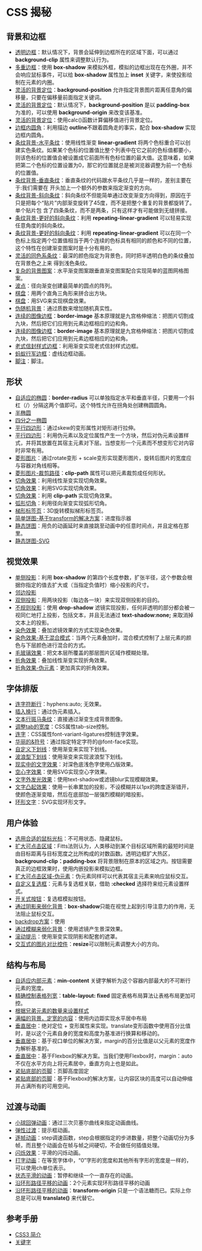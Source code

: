 # CSS 揭秘

## 背景和边框
- [透明边框](./background-border/translucent-borders.html)：默认情况下，背景会延伸到边框所在的区域下面，可以通过 **background-clip** 属性来调整默认行为。
- [多重边框](./background-border/multiple-borders.html)：使用 **box-shadow** 来模拟外框，模拟的边框出现在在外圈，并不会响应鼠标事件，可以给 **box-shadow** 属性加上 **inset** 关键字，来使投影绘制在元素的内圈。
- [灵活的背景定位](./background-border/extended-bg-position.html)：**background-position** 允许指定背景图片距离任意角的偏移量，只要在偏移量前面指定关键词。
- [灵活的背景定位](./background-border/background-origin.html)：默认情况下，**background-position** 是以 **padding-box** 为准的，可以使用 **background-origin** 来改变该基准。
- [灵活的背景定位](./background-border/background-position-calc.html)：使用calc()函数计算偏移值进行背景定位。
- [边框内圆角](./background-border/inner-rounding.html)：利用描边 **outline**不跟着圆角走的事实，配合 **box-shadow** 实现边框内圆角。
- [条纹背景-水平条纹](./background-border/horizontal-stripes.html)：使用线性渐变 **linear-gradient** 将两个色标重合可以创建实色条纹。如果某个色标的位置值比整个列表中在它之前的色标值都要小，则该色标的位置值会被设置成它前面所有色标位置的最大值。这意味着，如果把第二个色标的位置设置为0，那它的位置就总是被浏览器调整为前一个色标的位置值。
- [条纹背景-垂直条纹](./background-border/vertical-stripes.html)：垂直条纹的代码跟水平条纹几乎是一样的，差别主要在于:我们需要在 开头加上一个额外的参数来指定渐变的方向。
- [条纹背景-斜向条纹](./background-border/diagonal-stripes.html)：斜向条纹不但能简单通过改变渐变方向得到，原因在于只是把每个“贴片”内部渐变旋转了45度，而不是把整个重复的背景都旋转了。单个贴片包 含了四条条纹，而不是两条，只有这样才有可能做到无缝拼接。
- [条纹背景-更好的斜向条纹](./background-border/diagonal-stripes-60deg.html)：利用 **repeating-linear-gradient** 可以轻易实现任意角度的斜向条纹。
- [条纹背景-更好的斜向条纹](./background-border/test-color-stop-2positions.html)：利用 **repeating-linear-gradient** 可以在同一个色标上指定两个位置值相当于两个连续的色标具有相同的颜色和不同的位置，这个特性在创建渐变图案时是十分有用的。
- [灵活的同色系条纹](./background-border/subtle-stripes.html)：最深的颜色指定为背景色，同时把半透明白色的条纹叠加在背景色之上来 得到浅色条纹。
- [复杂的背景图案](./background-border/blueprint.html)：水平渐变图案跟垂直渐变图案配合实现简单的蓝图网格图案。
- [波点](./background-border/polka.html)：径向渐变创建最简单的圆点的阵列。
- [棋盘](./background-border/checkerboard.html)：用两个直角三角形来拼合出方块。
- [棋盘](./background-border/checkerboard-svg.html)：用SVG来实现棋盘效果。
- [伪随机背景](./background-border/cicada-stripes.html)：通过质数来增加随机真实性。
- [连续的图像边框](./background-border/border-image.html)：**border-image** 基本原理就是九宫格伸缩法：把图片切割成九块，然后把它们应用到元素边框相应的边和角。
- [连续的图像边框](./background-border/continuous-image-borders.html)：**border-image** 基本原理就是九宫格伸缩法：把图片切割成九块，然后把它们应用到元素边框相应的边和角。
- [老式信封样式边框](./background-border/vintage-envelope.html)：利用渐变实现老式信封样式边框。
- [蚂蚁行军边框](./background-border/marching-ants.html)：虚线边框动画。
- [脚注](./background-border/footnote.html)：脚注。

## 形状
- [自适应的椭圆](./shape/ellipse.html)：**border-radius** 可以单独指定水平和垂直半径，只要用一个斜杠（/）分隔这两个值即可。这个特性允许在拐角处创建椭圆圆角。
- [半椭圆](./shape/half-ellipse.html)
- [四分之一椭圆](./shape/quarter-ellipse.html)
- [平行四边形](./shape/parallelograms.html)：通过skew的变形属性对矩形进行拉伸。
- [平行四边形](./shape/parallelograms-pseudo.html)：利用伪元素以及定位属性产生一个方块，然后对伪元素设置样式，并将其放置在其宿主元素对下层。当想变形一个元素而不想变形它对内容时非常有用。
- [菱形图片](./shape/diamond-images.html)：通过rotate变形 + scale变形实现菱形图片，旋转后图片的宽度应与容器对角线相等。
- [菱形图片-裁剪路径](./shape/diamond-clip.html)：**clip-path** 属性可以把元素裁剪成任何形状。
- [切角效果](./shape/bevel-corners-gradients.html)：利用线性渐变实现切角效果。
- [切角效果](./shape/bevel-corners.html)：利用SVG实现切角效果。
- [切角效果](./shape/bevel-corners-clipped.html)：利用 **clip-path** 实现切角效果。
- [弧形切角](./shape/scoop-corners.html)：利用径向渐变实现弧形切角。
- [梯形标签页](./shape/trapezoid-tabs.html)：3D旋转模拟梯形标签页。
- [简单饼图-基于transform的解决方案](./shape/pie-animated.html)：进度指示器
- [静态饼图](./shape/pie-static.html)：用负的动画延时来直接跳至动画中的任意时间点，并且定格在那里。
- [静态饼图-SVG](./shape/pie-svg.html)

## 视觉效果
- [单侧投影](./visual-design/shadow-one-side.html)：利用 **box-shadow** 的第四个长度参数，扩张半径，这个参数会根据你指定的值去扩大或（当指定负值时）缩小投影的尺寸。
- [邻边投影](./visual-design/shadow-2-sides.html)
- [双侧投影](./visual-design/shadow-opposite-sides.html)：用两块投影（每边各一块）来实现双侧投影的目的。
- [不规则投影](./visual-design/shadow-opposite-sides.html)：使用 **drop-shadow** 滤镜实现投影，任何非透明的部分都会被一视同仁地打上投影，包括文本，并且无法通过 **text-shadow:none;** 来取消掉文本上的投影。
- [染色效果](./visual-design/color-tint-filter.html)：叠加滤镜效果的方式实现染色效果。
- [染色效果-基于混合模式](./visual-design/color-tint.html)：当两个元素叠加时，混合模式控制了上层元素的颜色与下层颜色进行混合的方式。
- [毛玻璃效果](./visual-design/frosted-glass.html)：把文本层所覆盖的那层图片区域作模糊处理。
- [折角效果](./visual-design/folded-corner.html)：叠加线性渐变实现折角效果。
- [折角效果-伪元素](./visual-design/folded-corner-realistic.html)：更加真实的折角效果。

## 字体排版
- [连字符断行](./font-type/hyphenation.html)：hyphens:auto; 无效果。
- [插入换行](./font-type/line-breaks.html)：通过伪元素插入。
- [文本行斑马条纹](./font-type/zebra-lines.html)：直接通过渐变生成背景图像。
- [调整tab的宽度](./font-type/tab-size.html)：CSS属性tab-size控制。
- [连字](./font-type/ligatures.html)：CSS属性font-variant-ligatures控制连字效果。
- [华丽的&符号](./font-type/ligatures.html)：通过指定特定字符的@font-face实现。
- [自定义下划线](./font-type/underlines.html)：使用渐变来实现下划线。
- [波浪型下划线](./font-type/wavy-underlines.html)：使用渐变来实现波浪型下划线。
- [现实中的文字效果](./font-type/letterpress.html)：对深色底浅色字使用凸版效果。
- [空心字效果](./font-type/stroked-text.html)：使用SVG实现空心字效果。
- [文字外发光效果](./font-type/glow.html)：使用text-shadow或滤镜blur实现模糊效果。
- [文字凸起效果](./font-type/extruded.html)：使用一长串累加的投影，不设模糊并以1px的跨度逐渐错开，使颜色逐渐变暗，然后在底部加一层强烈模糊的暗投影。
- [环形文字](./font-type/circular-text.html)：SVG实现环形文字。

## 用户体验
- [选用合适的鼠标光标](./user-experience/disabled.html)：不可用状态、隐藏鼠标。
- [扩大可点击区域](./user-experience/hit-area-border.html)：Fitts法则认为，人类移动到某个目标区域所需的最短时间是由目标距离与目标宽度之比所构成的对数函数。透明边框扩大热区，**background-clip：padding-box** 将背景限制在原本的区域之内。按钮需要真正的边框效果时，使用内嵌投影来模拟边框。
- [扩大可点击区域-伪元素](./user-experience/hit-area.html)：伪元素同样可以代表其宿主元素来响应鼠标交互。
- [自定义复选框](./user-experience/checkboxes.html)：<label>元素与复选框关联，借助 **:checked** 选择符来给元素设置样式。
- [开关式按钮](./user-experience/toggle-buttons.html)：复选框模拟按钮。
- [通过阴影来弱化背景](./user-experience/dimming-box-shadow.html)：**box-shadow**只能在视觉上起到引导注意力的作用，无法阻止鼠标交互。
- [backdrop方案](./user-experience/native-modal.html)：使用<dialog>元素，浏览器对它支持很有限。
- [通过模糊来弱化背景](./user-experience/deemphasizing-blur.html)：使用滤镜产生景深效果。
- [滚动提示](./user-experience/scrolling-hints.html)：使用渐变实现阴影和配套的遮罩。
- [交互式的图片对比控件](./user-experience/image-slider.html)：**resize**可以限制元素调整大小的方向。

## 结构与布局
- [自适应内部元素](./structure-layout/intrinsic-sizing.html)：**min-content** 关键字解析为这个容器内部最大的不可断行元素的宽度。
- [精确控制表格列宽](./structure-layout/table-column-widths.html)：**table-layout: fixed** 固定表格布局算法让表格布局更加可控。
- [根据兄弟元素的数量来设置样式](./structure-layout/styling-sibling-count.html)
- [满幅的背景，定宽的内容](./structure-layout/fluid-fixed.html)：使用内边距实现水平居中布局
- [垂直居中](./structure-layout/vertical-centering-abs.html)：绝对定位 + 变形属性来实现。translate变形函数中使用百分比值时，是以这个元素自身的宽度和高度为基准进行换算和移动的。
- [垂直居中](./structure-layout/vertical-centering-vh.html)：基于视口单位的解决方案，margin的百分比值是以父元素的宽度作为解析基准的。
- [垂直居中](./structure-layout/vertical-centering.html)：基于Flexbox的解决方案。当我们使用Flexbox时，margin：auto不仅在水平方向上将元素居中，垂直方向上也是如此。
- [紧贴底部的页脚](./structure-layout/sticky-footer-fixed.html)：页脚高度固定
- [紧贴底部的页脚](./structure-layout/sticky-footer.html)：基于Flexbox的解决方案，让内容区块的高度可以自动伸缩并占满所有的可用空间。

## 过渡与动画
- [小球回弹动画](./transition-animation/bounce.html)：通过三次贝塞尔曲线来指定动画曲线。
- [弹性过渡](./transition-animation/elastic.html)：提示框动画。
- [逐帧动画](./transition-animation/frame-by-frame.html)：step调速函数，step会根据指定的步进数量，把整个动画切分为多帧，而且整个动画会在帧与帧之间硬切，不会做任何插值处理。
- [闪烁效果](./transition-animation/blink.html)：平滑的闪烁动画。
- [打字动画](./transition-animation/typing.html)：在等宽字体中，“0”字形的宽度和其他所有字形的宽度是一样的，可以使用ch单位表示。
- [状态平滑的动画](./transition-animation/state-animations.html)：暂停和继续一个一直存在的动画。
- [沿环形路径平移的动画](./transition-animation/circular-2elements.html)：2个元素实现环形路径平移的动画
- [沿环形路径平移的动画](./transition-animation/circular.html)：**transform-origin** 只是一个语法糖而已。实际上你总是可以用 **translate()** 来代替它。

## 参考手册
- [CSS3 简介](./reference/intro.html)
- [关键字](./keyword.html)